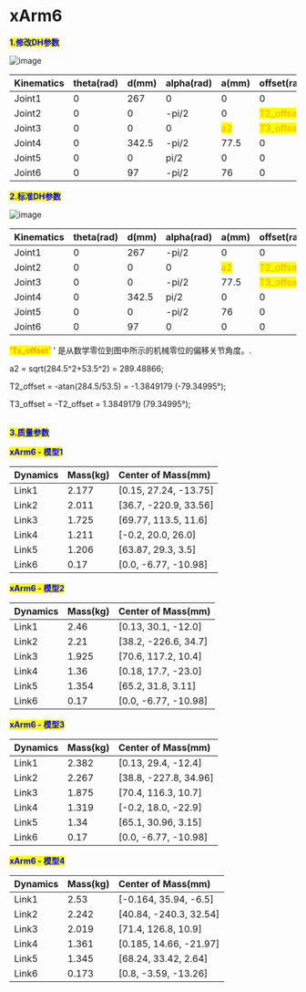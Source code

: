 # xArm6
<mark style="color:blue;">**1.修改DH参数**</mark>

![image](https://github.com/xArm-Developer/ufactory_docs/blob/main/support_articles/.gitbook/assets/image%20(42).png)

| Kinematics | theta(rad) | d(mm) | alpha(rad) | a(mm) | offset(rad) |
| :--------- | :--------- | :---- | :--------- | :---- | :---------- |
| Joint1     | 0          | 267   | 0          | 0     | 0           |
| Joint2     | 0          | 0     | -pi/2      | 0     | <mark style="color:orange;">T2_offset</mark> |
| Joint3     | 0          | 0     | 0          |<mark style="color:orange;">a2</mark>   | <mark style="color:orange;">T3_offset</mark>   |
| Joint4     | 0          | 342.5 | -pi/2      | 77.5  | 0           |
| Joint5     | 0          | 0     | pi/2       | 0     | 0           |
| Joint6     | 0          | 97    | -pi/2      | 76    | 0           |

<mark style="color:blue;">**2.标准DH参数**</mark>

![image](https://github.com/xArm-Developer/ufactory_docs/blob/main/support_articles/.gitbook/assets/image%20(43).png)

| Kinematics | theta(rad) | d(mm) | alpha(rad) | a(mm) | offset(rad) |
| :--------- | :--------- | :---- | :--------- | :---- | :---------- |
| Joint1     | 0          | 267   | -pi/2      | 0     | 0           |
| Joint2     | 0          | 0     | 0          |<mark style="color:orange;">a2</mark>     |  <mark style="color:orange;">T2_offset</mark>    |
| Joint3     | 0          | 0     | -pi/2      | 77.5  |<mark style="color:orange;">T3_offset</mark>   |
| Joint4     | 0          | 342.5 | pi/2       | 0     | 0           |
| Joint5     | 0          | 0     | -pi/2      | 76    | 0           |
| Joint6     | 0          | 97    | 0          | 0     | 0           |

<mark style="color:orange;">**‘Tx\_offset’**</mark> ' 是从数学零位到图中所示的机械零位的偏移关节角度。.

a2 = sqrt(284.5^2+53.5^2) = 289.48866;

T2_offset = -atan(284.5/53.5) = -1.3849179 (-79.34995°);

T3_offset = -T2_offset = 1.3849179 (79.34995°);<br><br>


<mark style="color:blue;">**3.质量参数**</mark>

<mark style="color:blue;">**xArm6 - 模型1**</mark>

| Dynamics | Mass(kg) | Center of Mass(mm)    |
| :------- | :------- | :-------------------- |
| Link1    | 2.177    | [0.15, 27.24, -13.75] |
| Link2    | 2.011    | [36.7, -220.9, 33.56] |
| Link3    | 1.725    | [69.77, 113.5, 11.6]  |
| Link4    | 1.211    | [-0.2, 20.0, 26.0]    |
| Link5    | 1.206    | [63.87, 29.3, 3.5]    |
| Link6    | 0.17     | [0.0, -6.77, -10.98]  |


<mark style="color:blue;">**xArm6 - 模型2**</mark>

| Dynamics | Mass(kg) | Center of Mass(mm)   |
| :------- | :------- | :------------------- |
| Link1    | 2.46     | [0.13, 30.1, -12.0]  |
| Link2    | 2.21     | [38.2, -226.6, 34.7] |
| Link3    | 1.925    | [70.6, 117.2, 10.4]  |
| Link4    | 1.36     | [0.18, 17.7, -23.0]  |
| Link5    | 1.354    | [65.2, 31.8, 3.11]   |
| Link6    | 0.17     | [0.0, -6.77, -10.98] |

<mark style="color:blue;">**xArm6 - 模型3**</mark>

| Dynamics | Mass(kg) | Center of Mass(mm)    |
| :------- | :------- | :-------------------- |
| Link1    | 2.382    | [0.13, 29.4, -12.4]   |
| Link2    | 2.267    | [38.8, -227.8, 34.96] |
| Link3    | 1.875    | [70.4, 116.3, 10.7]   |
| Link4    | 1.319    | [-0.2, 18.0, -22.9]   |
| Link5    | 1.34     | [65.1, 30.96, 3.15]   |
| Link6    | 0.17     | [0.0, -6.77, -10.98]  |

<mark style="color:blue;">**xArm6 - 模型4**</mark>

| Dynamics | Mass(kg) | Center of Mass(mm)     |
| :------- | :------- | :--------------------- |
| Link1    | 2.53     | [-0.164, 35.94, -6.5]  |
| Link2    | 2.242    | [40.84, -240.3, 32.54] |
| Link3    | 2.019    | [71.4, 126.8, 10.9]    |
| Link4    | 1.361    | [0.185, 14.66, -21.97] |
| Link5    | 1.345    | [68.24, 33.42, 2.64]   |
| Link6    | 0.173    | [0.8, -3.59, -13.26]   |

